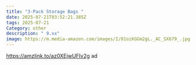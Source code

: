 ```yaml
---
title: "3-Pack Storage Bags "
date: 2025-07-21T03:52:21.385Z
tags: 2025-07-21
Category: other
description: " 9.xx"
image: https://m.media-amazon.com/images/I/81oiKGGm2gL._AC_SX679_.jpg
---
```

https://amzlink.to/az0XEjwUFIv2g     ad